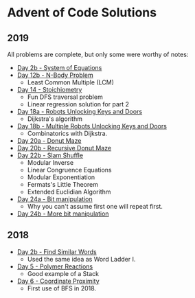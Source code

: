# Advent of Code Solutions

## 2019
All problems are complete, but only some were worthy of notes:

* [Day 2b - System of Equations](src/2019/2b.md)
* [Day 12b - N-Body Problem](src/2019/12b.md)
    * Least Common Multiple (LCM)
* [Day 14 - Stoichiometry](src/2019/14.md)
    * Fun DFS traversal problem
    * Linear regression solution for part 2
* [Day 18a - Robots Unlocking Keys and Doors](src/2019/18.md)
    * Dijkstra's algorithm
* [Day 18b - Multiple Robots Unlocking Keys and Doors](src/2019/18b.md)
    * Combinatorics with Dijkstra.
* [Day 20a - Donut Maze](src/2019/20.md)
* [Day 20b - Recursive Donut Maze](src/2019/20b.md)
* [Day 22b - Slam Shuffle](src/2019/22.md)
    * Modular Inverse
    * Linear Congruence Equations
    * Modular Exponentiation
    * Fermats's Little Theorem
    * Extended Euclidian Algorithm
* [Day 24a - Bit manipulation](src/2019/24.md)
    * Why you can't assume first one will repeat first.
* [Day 24b - More bit manipulation](src/2019/24b.md)

## 2018
* [Day 2b - Find Similar Words](src/2018/2b.md)
    * Used the same idea as Word Ladder I.
* [Day 5 - Polymer Reactions](src/2018/5.md)
    * Good example of a Stack
* [Day 6 - Coordinate Proximity](src/2018/6.md)
    * First use of BFS in 2018.
